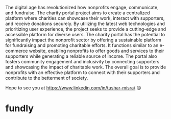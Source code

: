 The digital age has revolutionized how nonprofits engage, communicate, and fundraise. The charity portal project aims to create a centralized platform where charities can showcase their work, interact with supporters, and receive donations securely. By utilizing the latest web technologies and prioritizing user experience, the project seeks to provide a cutting-edge and accessible platform for diverse users. The charity portal has the potential to significantly impact the nonprofit sector by offering a sustainable platform for fundraising and promoting charitable efforts. It functions similar to an e-commerce website, enabling nonprofits to offer goods and services to their supporters while generating a reliable source of income. The portal also fosters community engagement and inclusivity by connecting supporters and showcasing the impact of charitable work. The overall goal is to provide nonprofits with an effective platform to connect with their supporters and contribute to the betterment of society.

Hope to see you at https://www.linkedin.com/in/tushar-misra/ 😊
# fundly
